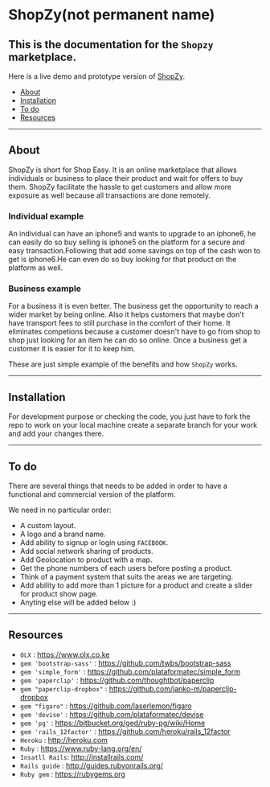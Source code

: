 ShopZy(not permanent name)
==========================

## This is the documentation for the `Shopzy` marketplace.

Here is a live demo and prototype version of [ShopZy](https://shopzy1.herokuapp.com).


- [About](#about)
- [Installation](#how-to-open)
- [To do](#to-do)
- [Resources](#resources)

---

About
-----

ShopZy is short for Shop Easy. It is an online marketplace that allows individuals or business to place their product and wait for offers to buy them.
ShopZy facilitate the hassle to get customers and allow more exposure as well because all transactions are done remotely.

### Individual example
An individual can have an iphone5 and wants to upgrade to an iphone6, he can easily do so buy selling is iphone5 on the platform for a secure and easy transaction.Following that add some savings on top of the cash won to get is iphone6.He can even do so buy looking for that product on the platform as well.

### Business example
For a business it is even better. The business get the opportunity to reach a wider market by being online. Also it helps customers that maybe don't have transport fees to still purchase in the comfort of their home. It eliminates competions because a customer doesn't have to go from shop to shop just looking for an item he can do so online. Once a business get a customer it is easier for it to keep him.

These are just simple example of the benefits and how `ShopZy` works.

---

Installation
------------

For development purpose or checking the code, you just have to fork the repo to work on your local machine create a separate branch for your work and add your changes there.

---

To do
-----

There are several things that needs to be added in order to have a functional and commercial version of the platform.

We need in no particular order:

- A custom layout.
- A logo and a brand name.
- Add ability to signup or login using `FACEBOOK`.
- Add social network sharing of products.
- Add Geolocation to product with a map.
- Get the phone numbers of each users before posting a product.
- Think of a payment system that suits the areas we are targeting.
- Add ability to add more than 1 picture for a product and create a slider for product show page.
- Anyting else will be added below :)

---

Resources
---------
- `OLX` : https://www.olx.co.ke
- `gem 'bootstrap-sass'` : https://github.com/twbs/bootstrap-sass
- `gem 'simple_form'` : https://github.com/plataformatec/simple_form
- `gem 'paperclip'` : https://github.com/thoughtbot/paperclip
- `gem "paperclip-dropbox"` : https://github.com/janko-m/paperclip-dropbox
- `gem "figaro"` : https://github.com/laserlemon/figaro
- `gem 'devise'` : https://github.com/plataformatec/devise
- `gem 'pg'` : https://bitbucket.org/ged/ruby-pg/wiki/Home
- `gem 'rails_12factor'` : https://github.com/heroku/rails_12factor
- `Heroku` : http://heroku.com
- `Ruby` : https://www.ruby-lang.org/en/
- `Insatll Rails`: http://installrails.com/
- `Rails guide` : http://guides.rubyonrails.org/
- `Ruby gem` : https://rubygems.org

